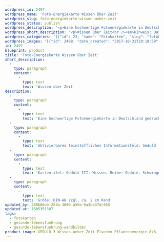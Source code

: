 ```yaml
---
wordpress_id: 2497
wordpress_name: 'Foto-Energiekarte Wissen über Zeit'
wordpress_slug: foto-energiekarte-wissen-ueber-zeit
wordpress_status: publish
wordpress_description: '<p>Eine hochwertige Fotoenergiekarte in Deutschland gedruckt und in Handarbeit laminiert.  Sie ist in Postkartengröße (DIN-A6) gut zu transportieren und kann auch auf den Körper aufgelegt werden.</p><p>Aktivierbares feinstoffliches Informationsfeld: Geduld - Zeit - Wissen - Vollständigkeit: aus dem Zustand innerer Klarheit heraus das Wissen über Zeit vervollständigen.</p><p>Kartentitel: Geduld III: Wissen. Reihe: Geduld. Schwingungsebene: Pink</p><p>Größe: DIN-A6 zzgl. ca. 2 cm Rand<br />Andere Formate sind individuell für Sie innerhalb weniger Tage herstellbar. Bitte kontaktieren Sie uns hierfür unter <a href="mailto:info@elvedenverlag.de">info@elvedenverlag.de</a>.</p><p><a href="https://my.feenbaum.de/anwendung-energiebilder-foto-laminiert/">Anwendungshinweise</a>      <a href="https://my.feenbaum.de/produktinformationen-fotokarten/">Produktinformationen</a></p>'
wordpress_short_description: '<p>Wissen über Zeit<br /><em>Hinweis: Das Wasserzeichen „Elveden Verlag Energiebild“ wird nicht mit gedruckt</em></p>'
wordpress_categories: '[{"id": 23, "name": "Fotokarten", "slug": "fotokarten"}, {"id": 38, "name": "Gesunde Lebensf\u00fchrung", "slug": "gesunde-lebensfuehrung"}, {"id": 41, "name": "Gesunde Lebensf\u00fchrung", "slug": "gesunde-lebensfuehrung-wandbilder"}]'
wordpress_images: '[{"id": 2498, "date_created": "2017-10-31T20:18:59", "date_created_gmt": "2017-10-31T18:18:59", "date_modified": "2017-10-31T20:18:59", "date_modified_gmt": "2017-10-31T18:18:59", "src": "https://my.feenbaum.de/wp-content/uploads/2017/10/GEDULD-3_Wissen-ueber-Zeit_Elveden-Pflanzenenergie_8x8.jpg", "name": "GEDULD-3_Wissen-ueber-Zeit_Elveden-Pflanzenenergie_8x8", "alt": ""}]'
id: 2497
blueprint: product
title: 'Foto-Energiekarte Wissen über Zeit'
short_description:
  -
    type: paragraph
    content:
      -
        type: text
        text: 'Wissen über Zeit'
description:
  -
    type: paragraph
    content:
      -
        type: text
        text: 'Eine hochwertige Fotoenergiekarte in Deutschland gedruckt und in Handarbeit laminiert.  Sie ist in Postkartengröße (DIN-A6) gut zu transportieren und kann auch auf den Körper aufgelegt werden.'
  -
    type: paragraph
    content:
      -
        type: text
        text: 'Aktivierbares feinstoffliches Informationsfeld: Geduld - Zeit - Wissen - Vollständigkeit: aus dem Zustand innerer Klarheit heraus das Wissen über Zeit vervollständigen.'
  -
    type: paragraph
    content:
      -
        type: text
        text: 'Kartentitel: Geduld III: Wissen. Reihe: Geduld. Schwingungsebene: Pink'
  -
    type: paragraph
    content:
      -
        type: text
        text: 'Größe: DIN-A6 zzgl. ca. 2 cm Rand'
updated_by: 489b06db-283b-4690-a50e-8a3ba37dc968
updated_at: 1685351307
tags:
  - fotokarten
  - gesunde-lebensfuehrung
  - gesunde-lebensfuehrung-wandbilder
product_image: GEDULD-3_Wissen-ueber-Zeit_Elveden-Pflanzenenergie_8x8.jpg
---
```

